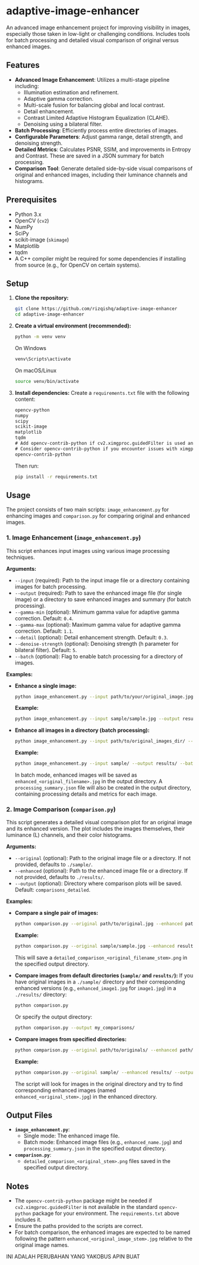 # adaptive-image-enhancer

An advanced image enhancement project for improving visibility in images, especially those taken in low-light or challenging conditions. Includes tools for batch processing and detailed visual comparison of original versus enhanced images.

## Features

*   **Advanced Image Enhancement**: Utilizes a multi-stage pipeline including:
    *   Illumination estimation and refinement.
    *   Adaptive gamma correction.
    *   Multi-scale fusion for balancing global and local contrast.
    *   Detail enhancement.
    *   Contrast Limited Adaptive Histogram Equalization (CLAHE).
    *   Denoising using a bilateral filter.
*   **Batch Processing**: Efficiently process entire directories of images.
*   **Configurable Parameters**: Adjust gamma range, detail strength, and denoising strength.
*   **Detailed Metrics**: Calculates PSNR, SSIM, and improvements in Entropy and Contrast. These are saved in a JSON summary for batch processing.
*   **Comparison Tool**: Generate detailed side-by-side visual comparisons of original and enhanced images, including their luminance channels and histograms.

## Prerequisites

*   Python 3.x
*   OpenCV (`cv2`)
*   NumPy
*   SciPy
*   scikit-image (`skimage`)
*   Matplotlib
*   tqdm
*   A C++ compiler might be required for some dependencies if installing from source (e.g., for OpenCV on certain systems).

## Setup

1.  **Clone the repository:**
    ```bash
    git clone https://github.com/rizqishq/adaptive-image-enhancer
    cd adaptive-image-enhancer
    ```

2.  **Create a virtual environment (recommended):**
    ```bash
    python -m venv venv
    ```
    On Windows
    ```bash
    venv\Scripts\activate
    ```
    On macOS/Linux
    ```bash
    source venv/bin/activate
    ```

3.  **Install dependencies:**
    Create a `requirements.txt` file with the following content:
    ```txt
    opencv-python
    numpy
    scipy
    scikit-image
    matplotlib
    tqdm
    # Add opencv-contrib-python if cv2.ximgproc.guidedFilter is used and not in base opencv-python
    # Consider opencv-contrib-python if you encounter issues with ximgproc
    opencv-contrib-python 
    ```
    Then run:
    ```bash
    pip install -r requirements.txt
    ```

## Usage

The project consists of two main scripts: `image_enhancement.py` for enhancing images and `comparison.py` for comparing original and enhanced images.

### 1. Image Enhancement (`image_enhancement.py`)

This script enhances input images using various image processing techniques.

**Arguments:**

*   `--input` (required): Path to the input image file or a directory containing images for batch processing.
*   `--output` (required): Path to save the enhanced image file (for single image) or a directory to save enhanced images and summary (for batch processing).
*   `--gamma-min` (optional): Minimum gamma value for adaptive gamma correction. Default: `0.4`.
*   `--gamma-max` (optional): Maximum gamma value for adaptive gamma correction. Default: `1.1`.
*   `--detail` (optional): Detail enhancement strength. Default: `0.3`.
*   `--denoise-strength` (optional): Denoising strength (h parameter for bilateral filter). Default: `5`.
*   `--batch` (optional): Flag to enable batch processing for a directory of images.

**Examples:**

*   **Enhance a single image:**
    ```bash
    python image_enhancement.py --input path/to/your/original_image.jpg --output path/to/your/enhanced_image.jpg
    ```
    **Example:**
    ```bash
    python image_enhancement.py --input sample/sample.jpg --output result.jpg
    ```

*   **Enhance all images in a directory (batch processing):**
    ```bash
    python image_enhancement.py --input path/to/original_images_dir/ --output path/to/enhanced_images_dir/ --batch
    ```
    **Example:**
    ```bash
    python image_enhancement.py --input sample/ --output results/ --batch
    ```
    In batch mode, enhanced images will be saved as `enhanced_<original_filename>.jpg` in the output directory. A `processing_summary.json` file will also be created in the output directory, containing processing details and metrics for each image.

### 2. Image Comparison (`comparison.py`)

This script generates a detailed visual comparison plot for an original image and its enhanced version. The plot includes the images themselves, their luminance (L) channels, and their color histograms.

**Arguments:**

*   `--original` (optional): Path to the original image file or a directory. If not provided, defaults to `./sample/`.
*   `--enhanced` (optional): Path to the enhanced image file or a directory. If not provided, defaults to `./results/`.
*   `--output` (optional): Directory where comparison plots will be saved. Default: `comparisons_detailed`.

**Examples:**

*   **Compare a single pair of images:**
    ```bash
    python comparison.py --original path/to/original.jpg --enhanced path/to/enhanced.jpg --output path/to/comparison_output_dir/
    ```
    **Example:**
    ```bash
    python comparison.py --original sample/sample.jpg --enhanced result/enhanced_sample.jpg --output comparison_sample
    ```
    This will save a `detailed_comparison_<original_filename_stem>.png` in the specified output directory.

*   **Compare images from default directories (`sample/` and `results/`):**
    If you have original images in a `./sample/` directory and their corresponding enhanced versions (e.g., `enhanced_image1.jpg` for `image1.jpg`) in a `./results/` directory:
    ```bash
    python comparison.py 
    ```
    Or specify the output directory:
    ```bash
    python comparison.py --output my_comparisons/
    ```

*   **Compare images from specified directories:**
    ```bash
    python comparison.py --original path/to/originals/ --enhanced path/to/enhanced_versions/ --output path/to/comparison_output_dir/
    ```
    **Example:**
    ```bash
    python comparison.py --original sample/ --enhanced results/ --output comparison_result/
    ```
    The script will look for images in the original directory and try to find corresponding enhanced images (named `enhanced_<original_stem>.jpg`) in the enhanced directory.

## Output Files

*   **`image_enhancement.py`**:
    *   Single mode: The enhanced image file.
    *   Batch mode: Enhanced image files (e.g., `enhanced_name.jpg`) and `processing_summary.json` in the specified output directory.
*   **`comparison.py`**:
    *   `detailed_comparison_<original_stem>.png` files saved in the specified output directory.

## Notes

*   The `opencv-contrib-python` package might be needed if `cv2.ximgproc.guidedFilter` is not available in the standard `opencv-python` package for your environment. The `requirements.txt` above includes it.
*   Ensure the paths provided to the scripts are correct.
*   For batch comparison, the enhanced images are expected to be named following the pattern `enhanced_<original_image_stem>.jpg` relative to the original image names.

INI ADALAH PERUBAHAN YANG YAKOBUS APIN BUAT